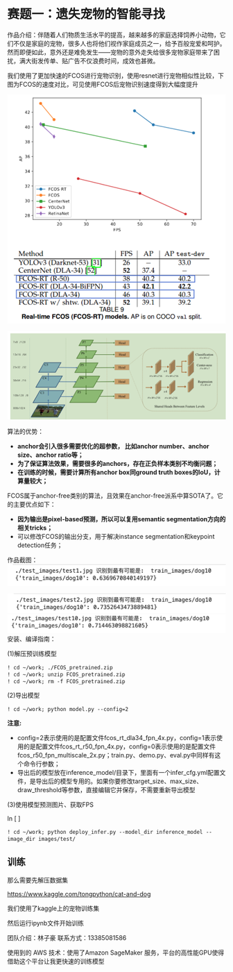 # 赛题一：遗失宠物的智能寻找

作品介绍：伴随着人们物质生活水平的提高，越来越多的家庭选择饲养小动物，它们不仅是家庭的宠物，很多人也将他们视作家庭成员之一，给予百般宠爱和呵护。然而即便如此，意外还是难免发生——宠物的意外走失给很多宠物家庭带来了困扰，满大街发传单、贴广告不仅浪费时间，成效也甚微。

我们使用了更加快速的FCOS进行宠物识别，使用resnet进行宠物相似性比较，下图为FCOS的速度对比，可见使用FCOS后宠物识别速度得到大幅度提升

![image-1](./image1.png)

![image-2](./image2.png)

算法的优势：

- **anchor会引入很多需要优化的超参数， 比如anchor number、anchor size、anchor ratio等；**
- **为了保证算法效果，需要很多的anchors，存在正负样本类别不均衡问题；**
- **在训练的时候，需要计算所有anchor box同ground truth boxes的IoU，计算量较大；**

FCOS属于anchor-free类别的算法，且效果在anchor-free派系中算SOTA了。它的主要优点如下：

- **因为输出是pixel-based预测，所以可以复用semantic segmentation方向的相关tricks；**
- 可以修改FCOS的输出分支，用于解决instance segmentation和keypoint detection任务；



作品截图：![效果图1](./效果图1.png)

![效果图2](./效果图2.png)![效果图3](./效果图3.png)安装、编译指南：

(1)解压预训练模型

```
! cd ~/work; ./FCOS_pretrained.zip
! cd ~/work; unzip FCOS_pretrained.zip
! cd ~/work; rm -f FCOS_pretrained.zip
```

(2)导出模型

```
! cd ~/work; python model.py --config=2
```

**注意:**

- config=2表示使用的是配置文件fcos_rt_dla34_fpn_4x.py，config=1表示使用的是配置文件fcos_rt_r50_fpn_4x.py，config=0表示使用的是配置文件fcos_r50_fpn_multiscale_2x.py；train.py、demo.py、eval.py中同样有这个命令行参数；
- 导出后的模型放在inference_model/目录下，里面有一个infer_cfg.yml配置文件，是导出后的模型专用的。如果你要修改target_size、max_size、draw_threshold等参数，直接编辑它并保存，不需要重新导出模型

(3)使用模型预测图片、获取FPS

In [ ]

```
! cd ~/work; python deploy_infer.py --model_dir inference_model --image_dir images/test/
```

## 训练

那么需要先解压数据集

https://www.kaggle.com/tongpython/cat-and-dog

我们使用了kaggle上的宠物训练集

然后运行ipynb文件开始训练



团队介绍：林子豪 联系方式：13385081586



使用到的 AWS 技术：使用了Amazon SageMaker 服务，平台的高性能GPU使得借助这个平台让我更快速的训练模型

